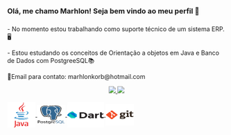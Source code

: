 ### Olá, me chamo Marhlon! Seja bem vindo ao meu perfil 👋

###
<p>- No momento estou trabalhando como suporte técnico de um sistema ERP.🖥️<p/>
<p>- Estou estudando os conceitos de Orientação a objetos em Java e Banco de Dados com PostgreeSQL📚<p/>
<p>📧Email para contato: marhlonkorb@hotmail.com<p/>

<div align = "center">
  <a href="https://github.com/marhlonkorb">
  <img height = "180em" src = "https://github-readme-stats.vercel.app/api?username=marhlonkorb&show_icons=true&theme=dark&include_all_commits=true&count_private=true" />
  <img height = "180em" src = "https://github-readme-stats.vercel.app/api/top-langs/?username=marhlonkorb&layout=compact&langs_count=7&theme=dark" />
</div>

  <div style = "display: inline_block"> <br>
  <img align = "center" alt = "java" height = "60" width = "65" src = "https://github.com/devicons/devicon/blob/master/icons/java/java-original-wordmark.svg">  
  <img align = "center" alt = "postgres" height = "45" width = "65" src = "https://github.com/devicons/devicon/blob/master/icons/postgresql/postgresql-original-wordmark.svg">
  <img align = "center" alt = "dart" height = "60" width = "85" src = "https://github.com/devicons/devicon/blob/master/icons/dart/dart-original-wordmark.svg">
  <img align = "center" alt = "git" height = "50" width = "65" src = "https://github.com/devicons/devicon/blob/master/icons/git/git-original-wordmark.svg"/>
</div>
  
 
